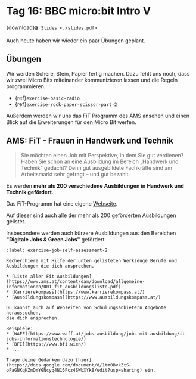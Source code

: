 # Tag 16: BBC micro:bit Intro V

{download}`🎬 Slides <./slides.pdf>`

Auch heute haben wir wieder ein paar Übungen geplant.

## Übungen

Wir werden Schere, Stein, Papier fertig machen.
Dazu fehlt uns noch, dass wir zwei Micro Bits miteinander kommunizieren lassen
und die Regeln programmieren.
- {ref}`exercise-basic-radio`
- {ref}`exercise-rock-paper-scissor-part-2`

Außerdem werden wir uns das FiT Programm des AMS ansehen und
einen Blick auf die Erweiterungen für den Micro Bit werfen.


## AMS: FiT - Frauen in Handwerk und Technik

>  Sie möchten einen Job mit Perspektive, in dem Sie gut verdienen? Haben Sie schon an eine Ausbildung im Bereich „Handwerk und Technik“ gedacht? Denn gut ausgebildete Fachkräfte sind am Arbeitsmarkt sehr gefragt – und gut bezahlt.

Es werden **mehr als 200 verschiedene Ausbildungen in Handwerk und Technik gefördert**.

Das FiT-Programm hat eine eigene [Webseite](https://www.ams.at/arbeitsuchende/aus-und-weiterbildung/fit-frauen-in-handwerk-und-technik).

Auf dieser sind auch alle der mehr als 200 geförderten Ausbildungen gelistet.

Insbesondere werden auch kürzere Ausbildungen aus den Bereichen **"Digitale Jobs & Green Jobs"** gefördert.

```{exercise} Wie geht es weiter ...?
:label: exercise-job-self-assessment-2

Recherchiere mit Hilfe der unten gelisteten Werkzeuge Berufe und Ausbildungen die dich ansprechen.

* [Liste aller Fit Ausbildungen](https://www.ams.at/content/dam/download/allgemeine-informationen/001_fit_ausbildungsliste.pdf)
* [Karrierekompass](https://www.karrierekompass.at/)
* [Ausbildungskompass](https://www.ausbildungskompass.at/)

Du kannst auch auf Webseiten von Schulungsanbietern Angebote heraussuchen,
die dich ansprechen.

Beispiele:
* [WAFF](https://www.waff.at/jobs-ausbildung/jobs-mit-ausbildung/it-jobs-informationstechnologie/)
* [BFI](https://www.bfi.wien/)
* ...

Trage deine Gedanken dazu [hier](https://docs.google.com/document/d/1tm0BvkZtS-oFaGNKqKZmDmYGNcyq4N16Fcz4SWbXYk8/edit?usp=sharing) ein.
```

